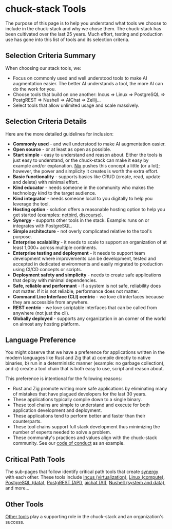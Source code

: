 # chuck-stack Tools

The purpose of this page is to help you understand what tools we choose to include in the chuck-stack and why we chose them. The chuck-stack has been cultivated over the last 25 years. Much effort, testing and production use has gone into this list of tools and its selection criteria.

## Selection Criteria Summary

When choosing our stack tools, we:

- Focus on commonly used and well understood tools to make AI augmentation easier. The better AI understands a tool, the more AI can do the work for you.
- Choose tools that build on one another: Incus => Linux => PostgreSQL => PostgREST => Nushell => AIChat => Zellij...
- Select tools that allow unlimited usage and scale massively.

## Selection Criteria Details

Here are the more detailed guidelines for inclusion:

- **Commonly used** - and well understood to make AI augmentation easier.
- **Open source** - or at least as open as possible.
- **Start simple** - easy to understand and reason about. Either the tools is just easy to understand, or the chuck-stack can make it easy by example and/or explanation. [Nix](./tool-linux.md#nix) pushes this concept a little (or a lot); however, the power and simplicity it creates is worth the extra effort.
- **Basic functionality** - supports basics like CRUD (create, read, update and delete) with minimal effort.
- **Kind educator** - needs someone in the community who makes the technology kind to the target audience.
- **Kind integrator** - needs someone local to you digitally to help you leverage the tool.
- **Hosting option** - solution offers a reasonable hosting option to help you get started (examples: [netbird](./tool-netbird.md), [discourse](./tool-discourse.md)).
- **Synergy** - supports other tools in the stack. Example: runs on or integrates with PostgreSQL.
- **Simple architecture** - not overly complicated relative to the tool's purpose.
- **Enterprise scalability** - it needs to scale to support an organization of at least 1,000+ across multiple continents.
- **Enterprise testing and deployment** - it needs to support team development where improvements can be development, tested and accepted in dedicated environments and easily migrated to production using CI/CD concepts or scripts.
- **Deployment safety and simplicity** - needs to create safe applications that deploy with minimal dependencies.
- **Safe, reliable and performant** - if a system is not safe, reliability does not matter. If it is not reliable, performance does not matter.
- **Command Line Interface (CLI) centric** - we love cli interfaces because they are accessible from anywhere.
- **REST centric** - we love scriptable interfaces that can be called from anywhere (not just the cli).
- **Globally deployed** - supports any organization in an corner of the world on almost any hosting platform.

## Language Preference

You might observe that we have a preference for applications written in the modern languages like Rust and Zig that a) compile directly to native binaries, b) run in a deterministic manner (example: no garbage collection), and c) create a tool chain that is both easy to use, script and reason about. 

This preference is intentional for the following reasons:

- Rust and Zig promote writing more safe applications by eliminating many of mistakes that have plagued developers for the last 30 years.
- These applications typically compile down to a single binary.
- These tool chains are simple to understand and execute for both application development and deployment.
- These applications tend to perform better and faster than their counterparts.
- These tool chains support full stack development thus minimizing the number of experts needed to solve a problem.
- These community's practices and values align with the chuck-stack community. See our [code of conduct](./code-of-conduct.md) as an example.

## Critical Path Tools

The sub-pages that follow identify critical path tools that create [synergy](./terminology.md#synergy) with each other. These tools include [Incus (virtualization)](./tool-incus.md), [Linux (compute)](./tool-linux.md), [PostgreSQL (data)](./tool-postgresql.md), [PostgREST (API)](./tool-postgrest.md), [aichat (AI)](./tool-aichat.md), [Nushell (system and data)](./tool-nushell.md), and more...

## Other Tools

[Other tools](./tool-others.md) play a supporting role in the chuck-stack and an organization's success.
